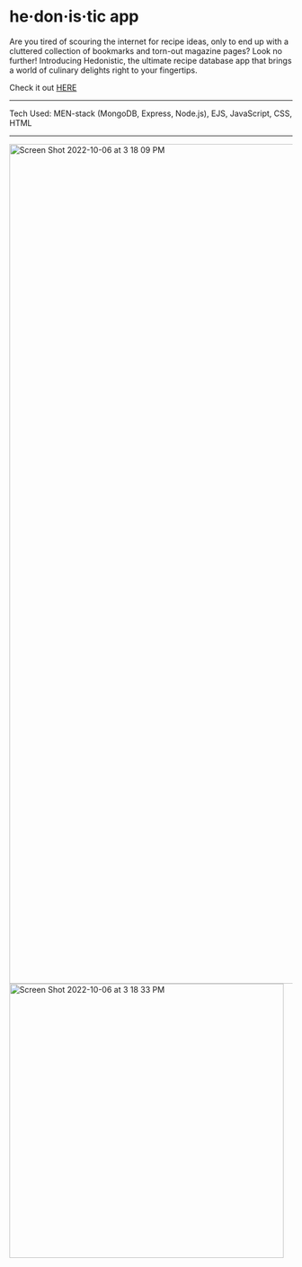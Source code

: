 # he·don·is·tic app

Are you tired of scouring the internet for recipe ideas, only to end up with a cluttered collection of bookmarks and torn-out magazine pages? Look no further! Introducing Hedonistic, the ultimate recipe database app that brings a world of culinary delights right to your fingertips.

Check it out <a href="https://hedonistic-app.herokuapp.com/">HERE</a>



----------------------------

Tech Used:
MEN-stack (MongoDB, Express, Node.js), EJS, JavaScript, CSS, HTML


----------------------------


<img width="1494" alt="Screen Shot 2022-10-06 at 3 18 09 PM" src="https://user-images.githubusercontent.com/97631462/194626120-eae82643-c1aa-4533-99b3-e1d9e9d0ef71.png">
<img width="488" alt="Screen Shot 2022-10-06 at 3 18 33 PM" src="https://user-images.githubusercontent.com/97631462/194626123-2d767a05-d3af-4a1b-bd02-f95e7d88e312.png">

